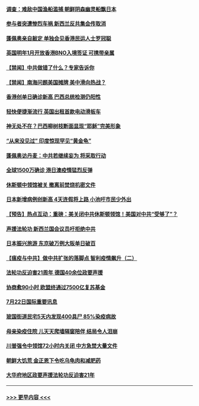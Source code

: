 #### [调查：难敌中国渔船滥捕 朝鲜阴森幽灵船飘日本](../pages/prog202/a102900131.md?t=07231051) 
#### [参与者突遭惨烈车祸 新西兰反共集会传取消](../pages/prog202/a102899858.md?t=07231051) 
#### [蓬佩奥亲自敲定 单独会见香港民运人士罗冠聪](../pages/prog202/a102899884.md?t=07231051) 
#### [英国明年1月开放香港BNO入境签证 可携带亲属](../pages/prog202/a102899936.md?t=07231051) 
#### [【禁闻】中共做错了什么？专家告诉你](../pages/prog202/a102900076.md?t=07231051) 
#### [【禁闻】南海问题美国摊牌 美中滑向热战？](../pages/prog202/a102899994.md?t=07231051) 
#### [香港创单日确诊新高 巴西总统检测仍阳性](../pages/prog202/a102899971.md?t=07231051) 
#### [轻快便捷渐流行 英国出租首款电动滑板车](../pages/prog202/a102899969.md?t=07231051) 
#### [神无处不在？巴西柳树枝断面显现“耶稣”完美形象](../pages/prog202/a102899604.md?t=07231051) 
#### [“从来没见过” 印度惊现罕见“黄金龟”](../pages/prog202/a102899610.md?t=07231051) 
#### [蓬佩奥访丹麦：中共若继续妄为 将采取行动](../pages/prog202/a102899769.md?t=07231051) 
#### [全球1500万确诊 港日澳疫情猛烈反弹](../pages/prog202/a102899748.md?t=07231051) 
#### [休斯顿中领馆被关 撤离前焚烧机密文件](../pages/prog202/a102899753.md?t=07231051) 
#### [日本新增病例创新高 4天连假将上路 小池吁市民少外出](../pages/prog202/a102899709.md?t=07231051) 
#### [【预告】热点互动：重磅：美关闭中共休斯顿领馆！美国对中共“受够了”？](../pages/prog202/a102899718.md?t=07231051) 
#### [声援法轮功 新西兰国会议员吁拒绝中共](../pages/prog202/a102899705.md?t=07231051) 
#### [日本振兴旅游 东京破万例大阪单日破百](../pages/prog202/a102899686.md?t=07231051) 
#### [【瘟疫与中共】做中共扩张的落脚点 智利疫情飙升（二）](../pages/prog202/a102899680.md?t=07231051) 
#### [法轮功反迫害21周年 德国40余位政要声援](../pages/prog202/a102899677.md?t=07231051) 
#### [协商愈90小时 欧盟终通过7500亿复苏基金](../pages/prog202/a102899538.md?t=07231051) 
#### [7月22日国际重要讯息](../pages/prog202/a102899532.md?t=07231051) 
#### [玻国街道民宅5天内发现400具尸 85%染疫病故](../pages/prog202/a102899462.md?t=07231051) 
#### [母亲染疫住院 儿天天爬墙隔窗陪伴 结局令人泪崩](../pages/prog202/a102899456.md?t=07231051) 
#### [川普强令中领馆72小时内关闭 中方急焚大量文件](../pages/prog202/a102899450.md?t=07231051) 
#### [朝鲜大饥荒 金正恩下令吃乌龟肉和减肥药](../pages/prog202/a102899424.md?t=07231051) 
#### [大华府地区政要声援法轮功反迫害21年](../pages/prog202/a102899412.md?t=07231051) 

----
#### [ >>> 更早内容 <<< ](../indexes/prog202-earlier.md)
